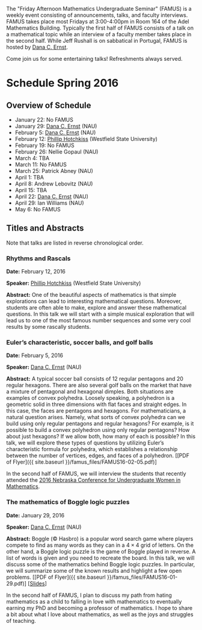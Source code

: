 The "Friday Afternoon Mathematics Undergraduate Seminar" (FAMUS) is a weekly event consisting of announcements, talks, and faculty interviews.  FAMUS takes place most Fridays at 3:00-4:00pm in Room 164 of the Adel Mathematics Building.  Typically the first half of FAMUS consists of a talk on a mathematical topic while an interview of a faculty member takes place in the second half. While Jeff Rushall is on sabbatical in Portugal, FAMUS is hosted by [Dana C. Ernst](http://dcernst.github.io).  

Come join us for some entertaining talks!  Refreshments always served.

# Schedule Spring 2016 #

## Overview of Schedule ##
  - January 22: No FAMUS
  - January 29: [Dana C. Ernst](http://dcernst.github.io) (NAU)
  - February 5: [Dana C. Ernst](http://dcernst.github.io) (NAU)
  - February 12: [Phillip Hotchkiss](http://www.westfield.ma.edu/math/faculty/hotchkiss/pkh.html) (Westfield State University)
  - February 19: No FAMUS
  - February 26: Nellie Gopaul (NAU)
  - March 4: TBA
  - March 11: No FAMUS
  - March 25: Patrick Abney (NAU)
  - April 1: TBA
  - April 8: Andrew Lebovitz (NAU)
  - April 15: TBA
  - April 22: [Dana C. Ernst](http://dcernst.github.io) (NAU)
  - April 29: Ian Williams (NAU)
  - May 6: No FAMUS

## Titles and Abstracts ##

Note that talks are listed in reverse chronological order.

### Rhythms and Rascals ###

**Date:** February 12, 2016

**Speaker:** [Phillip Hotchkiss](http://www.westfield.ma.edu/math/faculty/hotchkiss/pkh.html) (Westfield State University)

**Abstract:** One of the beautiful aspects of mathematics is that simple explorations can lead to interesting mathematical questions. Moreover, students are often able to make, explore and answer these mathematical questions. In this talk we will start with a simple musical exploration that will lead us to one of the most famous number sequences and some very cool results by some rascally students.

### Euler’s characteristic, soccer balls, and golf balls ###

**Date:** February 5, 2016

**Speaker:** [Dana C. Ernst](http://dcernst.github.io) (NAU)

**Abstract:** A typical soccer ball consists of 12 regular pentagons and 20 regular hexagons. There are also several golf balls on the market that have a mixture of pentagonal and hexagonal dimples. Both situations are examples of convex polyhedra. Loosely speaking, a polyhedron is a geometric solid in three dimensions with flat faces and straight edges. In this case, the faces are pentagons and hexagons. For mathematicians, a natural question arises. Namely, what sorts of convex polyhedra can we build using only regular pentagons and regular hexagons? For example, is it possible to build a convex polyhedron using only regular pentagons? How about just hexagons? If we allow both, how many of each is possible? In this talk, we will explore these types of questions by utilizing Euler’s characteristic formula for polyhedra, which establishes a relationship between the number of vertices, edges, and faces of a polyhedron. [[PDF of Flyer]({{ site.baseurl }}/famus_files/FAMUS16-02-05.pdf)]

In the second half of FAMUS, we will interview the students that recently attended the [2016 Nebraska Conference for Undergraduate Women in Mathematics](http://www.math.unl.edu/~ncuwm/18thAnnual/index.php).

### The mathematics of Boggle logic puzzles ###

**Date:** January 29, 2016

**Speaker:** [Dana C. Ernst](http://dcernst.github.io) (NAU)

**Abstract:** Boggle (© Hasbro) is a popular word search game where players compete to find as many words as they can in a $4 \times 4$ grid of letters. On the other hand, a Boggle logic puzzle is the game of Boggle played in reverse. A list of words is given and you need to recreate the board. In this talk, we will discuss some of the mathematics behind Boggle logic puzzles. In particular, we will summarize some of the known results and highlight a few open problems. [[PDF of Flyer]({{ site.baseurl }}/famus_files/FAMUS16-01-29.pdf)] [[Slides](https://speakerdeck.com/dcernst/the-mathematics-of-boggle-logic-puzzles)]

In the second half of FAMUS, I plan to discuss my path from hating mathematics as a child to falling in love with mathematics to eventually earning my PhD and becoming a professor of mathematics.  I hope to share a bit about what I love about mathematics, as well as the joys and struggles of teaching.
